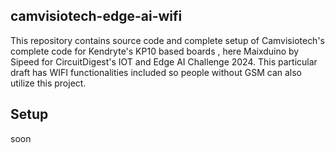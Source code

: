 ## camvisiotech-edge-ai-wifi
This repository contains source code and complete setup of Camvisiotech's complete code for Kendryte's KP10 based boards , here Maixduino by Sipeed for CircuitDigest's IOT and Edge AI Challenge 2024. This particular draft has WIFI functionalities included so people without GSM can also utilize this project.

## Setup
soon
